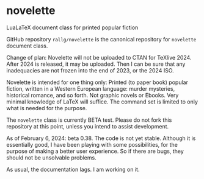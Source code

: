 # novelette
LuaLaTeX document class for printed popular fiction

GitHub repository `rallg/novelette` is the canonical repository
for `novelette` document class.

Change of plan: Novelette will not be uploaded to CTAN for TeXlive 2024.
After 2024 is released, it may be uploaded. Then I can be sure that
any inadequacies are not frozen into the end of 2023, or the 2024 ISO.

Novelette is intended for one thing only: Printed (to paper book) popular
fiction, written in a Western European language: murder mysteries,
historical romance, and so forth. Not graphic novels or Ebooks.
Very minimal knowledge of LaTeX will suffice. The command set is limited
to only what is needed for the purpose.

The `novelette` class is currently BETA test. Please do not fork
this repository at this point, unless you intend to assist development.

As of February 6, 2024: beta 0.38. The code is not yet stable. Although
it is essentially good, I have been playing with some possibilities, for the
purpose of making a better user experience. So if there are bugs,
they should not be unsolvable problems.

As usual, the documentation lags. I am working on it.
